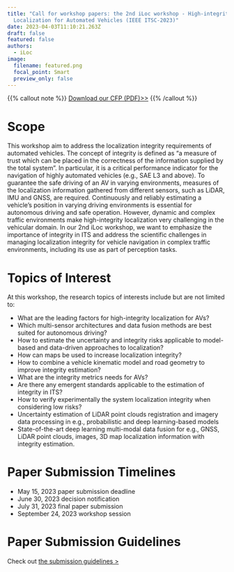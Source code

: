 ```yaml
---
title: "Call for workshop papers: the 2nd iLoc workshop - High-integrity
  Localization for Automated Vehicles (IEEE ITSC-2023)"
date: 2023-04-03T11:10:21.263Z
draft: false
featured: false
authors:
  - iLoc
image:
  filename: featured.png
  focal_point: Smart
  preview_only: false
---
```



{{% callout note %}} [Download our CFP (PDF)>>](https://iloc-2023.netlify.app/uploads/iLoc2023-poster.pdf) {{% /callout %}}



# Scope

This workshop aim to address the localization integrity requirements of automated vehicles. The concept of integrity is defined as “a measure of trust which can be placed in the correctness of the information supplied by the total system”. In particular, it is a critical performance indicator for the navigation of highly automated vehicles (e.g., SAE L3 and above). To guarantee the safe driving of an AV in varying environments, measures of the localization information gathered from different sensors, such as LiDAR, IMU and GNSS, are required. Continuously and reliably estimating a vehicle’s position in varying driving environments is essential for autonomous driving and safe operation. However, dynamic and complex traffic environments make high-integrity localization very challenging in the vehicular domain. In our 2nd iLoc workshop, we want to emphasize the importance of integrity in ITS and address the scientific challenges in managing localization integrity for vehicle navigation in complex traffic environments, including its use as part of perception tasks.

# Topics of Interest

At this workshop, the research topics of interests include but are not limited to:

* What are the leading factors for high-integrity localization for AVs?
* Which multi-sensor architectures and data fusion methods are best suited for autonomous driving?
* How to estimate the uncertainty and integrity risks applicable to model-based and data-driven approaches to localization?
* How can maps be used to increase localization integrity?
* How to combine a vehicle kinematic model and road geometry to improve integrity estimation?
* What are the integrity metrics needs for AVs?
* Are there any emergent standards applicable to the estimation of integrity in ITS?
* How to verify experimentally the system localization integrity when considering low risks?
* Uncertainty estimation of LiDAR point clouds registration and imagery data processing in e.g., probabilistic and deep learning-based models
* State-of-the-art deep learning multi-modal data fusion for e.g., GNSS, LiDAR point clouds, images, 3D map localization information with integrity estimation.

# Paper S﻿ubmission T﻿imelines

* M﻿ay 15, 2023 paper submission deadline
* J﻿une 30, 2023 decision notification
* J﻿uly 31, 2023 final paper submission
* S﻿eptember 24, 2023 workshop session

# Paper S﻿ubmission Guidelines

C﻿heck out [the submission guidelines >](/workshop2/cfp/)